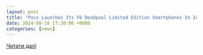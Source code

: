 ```yaml
---
layout: post
title: "Poco Launches Its F6 Deadpool Limited Edition Smartphones In India - YouTube"
date: 2024-08-10 17:30:06 +0000
categories: [news]
---
```


[Читати далі](https://www.youtube.com/watch?v=6RK73B_4U54)
